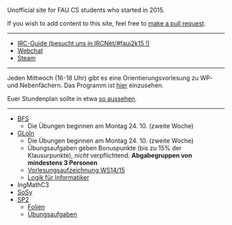Unofficial site for FAU CS students who started in 2015.

If you wish to add content to this site, feel free to [make a pull request](https://github.com/yawkat/faui2k15.de).

---

- [IRC-Guide (besucht uns in IRCNet/#faui2k15 !)](https://fsi.cs.fau.de/dw/kontakt/irc)
- [Webchat](http://webchat.ircnet.net/?channels=faui2k15)
- [Steam](http://steamcommunity.com/groups/faui)

---

Jeden Mittwoch (16-18 Uhr) gibt es eine Orientierungsvorlesung zu WP- und Nebenfächern. Das Programm ist 
[hier](http://www.informatik.studium.uni-erlangen.de/studierende/wpf-orientierung.pdf) einzusehen.

Euer Stundenplan sollte in etwa [so aussehen](https://s.yawk.at/U6xl).

---

- [BFS](https://www12.informatik.uni-erlangen.de/edu/BFS/WS1617/)
  + Die Übungen beginnen am Montag 24. 10. (zweite Woche)
- [GLoIn](https://www8.cs.fau.de/ws16:gloin)
  + Die Übungen beginnen am Montag 24. 10. (zweite Woche)
  + Übungsaufgaben geben Bonuspunkte (bis zu 15% der Klausurpunkte), *nicht* verpflichtend. **Abgabegruppen von mindestens 3 Personen**
  + [Vorlesungsaufzeichnung WS14/15](https://www.video.uni-erlangen.de/course/id/323.html)
  + [Logik für Informatiker](https://www.amazon.de/dp/3827410053)
- IngMathC3
- [SoSy](http://www11.informatik.uni-erlangen.de/Lehre/WS1617/SW-SYS3/)
- [SP2](https://www4.informatik.uni-erlangen.de/DE/Lehre/WS16/V_SP2/)
  + [Folien](https://www4.cs.fau.de/Lehre/WS16/V_SP2/Vorlesung/folien.shtml)
  + [Übungsaufgaben](https://www4.cs.fau.de/Lehre/WS16/V_SP2/Uebung/aufgaben.shtml)